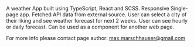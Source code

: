 A weather App built using TypeScript, React and SCSS. Responsive Single-page app. Fetched API data from external source. User can select a city of their liking and see weather forecast for next 2 weeks. User can see hourly or daily forecast. Can be used as a component for another web page.


For more info please contact page author: max.marschhauser@gmail.com
